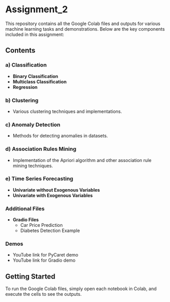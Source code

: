# Assignment_2

This repository contains all the Google Colab files and outputs for various machine learning tasks and demonstrations. Below are the key components included in this assignment:

## Contents

### a) Classification
- **Binary Classification**
- **Multiclass Classification**
- **Regression**

### b) Clustering
- Various clustering techniques and implementations.

### c) Anomaly Detection
- Methods for detecting anomalies in datasets.

### d) Association Rules Mining
- Implementation of the Apriori algorithm and other association rule mining techniques.

### e) Time Series Forecasting
- **Univariate without Exogenous Variables**
- **Univariate with Exogenous Variables**

### Additional Files
- **Gradio Files**
  - Car Price Prediction
  - Diabetes Detection Example

### Demos
- YouTube link for PyCaret demo
- YouTube link for Gradio demo

## Getting Started
To run the Google Colab files, simply open each notebook in Colab, and execute the cells to see the outputs.
